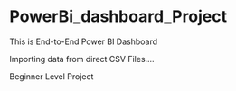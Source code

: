 # PowerBi_dashboard_Project

This is End-to-End Power BI Dashboard

Importing data from direct CSV Files....

Beginner Level Project
